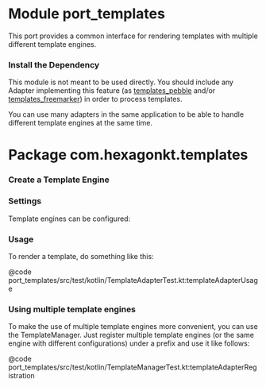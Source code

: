 
# Module port_templates

This port provides a common interface for rendering templates with multiple different template
engines.

### Install the Dependency
This module is not meant to be used directly. You should include any Adapter implementing this
feature (as [templates_pebble] and/or [templates_freemarker]) in order to process templates.

You can use many adapters in the same application to be able to handle different template engines at
the same time.

[templates_pebble]: /templates_pebble
[templates_freemarker]: /templates_freemarker

# Package com.hexagonkt.templates

### Create a Template Engine

### Settings
Template engines can be configured:

### Usage
To render a template, do something like this:

@code port_templates/src/test/kotlin/TemplateAdapterTest.kt:templateAdapterUsage

### Using multiple template engines
To make the use of multiple template engines more convenient, you can use the TemplateManager.
Just register multiple template engines (or the same engine with different configurations) under a
prefix and use it like follows:

@code port_templates/src/test/kotlin/TemplateManagerTest.kt:templateAdapterRegistration
